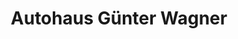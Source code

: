 ---
title: "Autohaus Günter Wagner"
url: /rheinfelden-baden/autohaus-guenter-wagner/
shop: Autohaus
---